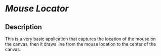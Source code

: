 # _Mouse Locator_

## Description

This is a very basic application that captures the location of the mouse on the canvas, then it draws line from the mouse location to the center of the canvas.
